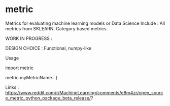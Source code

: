 # metric
Metrics for evaluating machine learning models or Data Science
Include :
   All metrics from SKLEARN.
   Category based metrics.


WORK IN PROGRESS  :


DESIGN CHOICE :
  Functional, numpy-like






Usage


import metric

metric.myMetricName...)






Links :
https://www.reddit.com/r/MachineLearning/comments/e8m4zr/open_source_metric_python_package_beta_release/?






